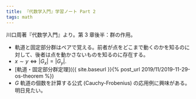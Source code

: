 ```yaml
---
title: 『代数学入門』学習ノート Part 2
tags: math
---
```


川口周著『代数学入門』より。第 3 章後半：群の作用。

* 軌道と固定部分群はペアで覚える。前者が点をどこまで動くのかを知るのに対して、後者は点を動かさないものを知るのに存在する。
* $x \sim y \iff \vert G_x\rvert = \lvert G_y\rvert.$
* [軌道・固定部分群定理]({{ site.baseurl }}{% post_url 2019/11/2019-11-29-os-theorem %})
* $G$ 軌道の個数を計算する公式 (Cauchy-Frobenius) の応用例に興味がある。明日見たい。
